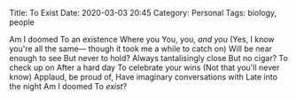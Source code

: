 Title: To Exist
Date: 2020-03-03 20:45
Category: Personal
Tags: biology, people

Am I doomed
To an existence
Where you
You, you, _and you_
(Yes, I know you're all the same—
though it took me a while to catch on)
Will be near enough to see
But never to hold?
Always tantalisingly close
But no cigar?
To check up on
After a hard day
To celebrate your wins
(Not that you'll never know)
Applaud, be proud of,
Have imaginary conversations with
Late into the night
Am I doomed
To _exist_?
